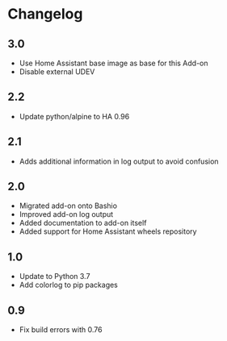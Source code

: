 # Changelog

## 3.0

- Use Home Assistant base image as base for this Add-on
- Disable external UDEV

## 2.2

- Update python/alpine to HA 0.96

## 2.1

- Adds additional information in log output to avoid confusion

## 2.0

- Migrated add-on onto Bashio
- Improved add-on log output
- Added documentation to add-on itself
- Added support for Home Assistant wheels repository

## 1.0

- Update to Python 3.7
- Add colorlog to pip packages

## 0.9

- Fix build errors with 0.76

